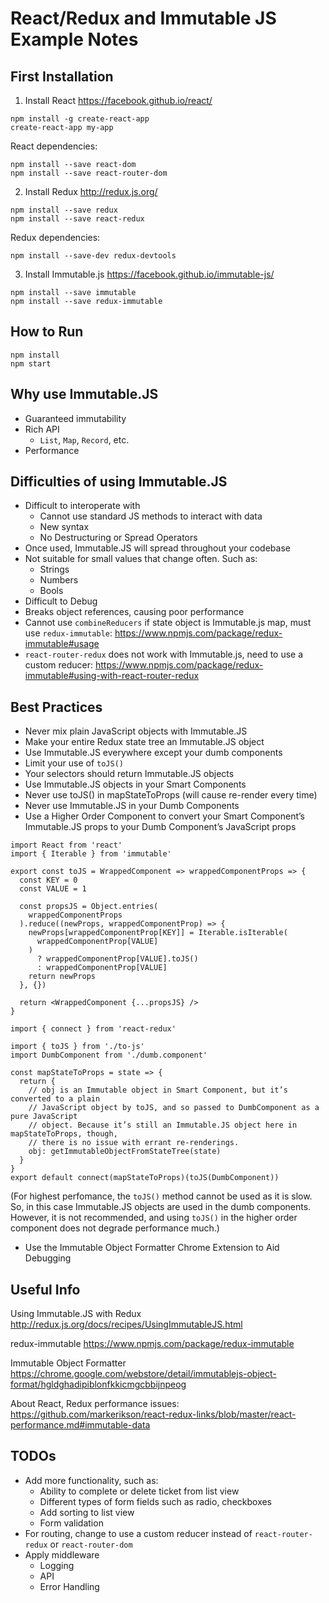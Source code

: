 # React/Redux and Immutable JS Example Notes

## First Installation

1. Install React
https://facebook.github.io/react/

```
npm install -g create-react-app
create-react-app my-app
```

React dependencies:

```
npm install --save react-dom
npm install --save react-router-dom
```

2. Install Redux
http://redux.js.org/

```
npm install --save redux
npm install --save react-redux
```

Redux dependencies:

```
npm install --save-dev redux-devtools
```

3. Install Immutable.js
https://facebook.github.io/immutable-js/

```
npm install --save immutable
npm install --save redux-immutable
```

## How to Run

```
npm install
npm start
```

## Why use Immutable.JS

* Guaranteed immutability
* Rich API
  * `List`, `Map`, `Record`, etc.
* Performance

## Difficulties of using Immutable.JS

* Difficult to interoperate with
  * Cannot use standard JS methods to interact with data
  * New syntax
  * No Destructuring or Spread Operators
* Once used, Immutable.JS will spread throughout your codebase
* Not suitable for small values that change often. Such as:
  * Strings
  * Numbers
  * Bools
* Difficult to Debug
* Breaks object references, causing poor performance
* Cannot use `combineReducers` if state object is Immutable.js map, must use `redux-immutable`:
https://www.npmjs.com/package/redux-immutable#usage
* `react-router-redux` does not work with Immutable.js, need to use a custom reducer:
https://www.npmjs.com/package/redux-immutable#using-with-react-router-redux

## Best Practices

* Never mix plain JavaScript objects with Immutable.JS
* Make your entire Redux state tree an Immutable.JS object
* Use Immutable.JS everywhere except your dumb components
* Limit your use of `toJS()`
* Your selectors should return Immutable.JS objects
* Use Immutable.JS objects in your Smart Components
* Never use toJS() in mapStateToProps (will cause re-render every time)
* Never use Immutable.JS in your Dumb Components
* Use a Higher Order Component to convert your Smart Component’s Immutable.JS props to your Dumb Component’s JavaScript props

```
import React from 'react'
import { Iterable } from 'immutable'

export const toJS = WrappedComponent => wrappedComponentProps => {
  const KEY = 0
  const VALUE = 1

  const propsJS = Object.entries(
    wrappedComponentProps
  ).reduce((newProps, wrappedComponentProp) => {
    newProps[wrappedComponentProp[KEY]] = Iterable.isIterable(
      wrappedComponentProp[VALUE]
    )
      ? wrappedComponentProp[VALUE].toJS()
      : wrappedComponentProp[VALUE]
    return newProps
  }, {})

  return <WrappedComponent {...propsJS} />
}
```

```
import { connect } from 'react-redux'

import { toJS } from './to-js'
import DumbComponent from './dumb.component'

const mapStateToProps = state => {
  return {
    // obj is an Immutable object in Smart Component, but it’s converted to a plain
    // JavaScript object by toJS, and so passed to DumbComponent as a pure JavaScript
    // object. Because it’s still an Immutable.JS object here in mapStateToProps, though,
    // there is no issue with errant re-renderings.
    obj: getImmutableObjectFromStateTree(state)
  }
}
export default connect(mapStateToProps)(toJS(DumbComponent))
```
(For highest perfomance, the `toJS()` method cannot be used as it is slow.  So, in this case Immutable.JS objects are used in the dumb components. However, it is not recommended, and using `toJS()` in the higher order component does not degrade performance much.)

* Use the Immutable Object Formatter Chrome Extension to Aid Debugging


## Useful Info

Using Immutable.JS with Redux
http://redux.js.org/docs/recipes/UsingImmutableJS.html

redux-immutable
https://www.npmjs.com/package/redux-immutable

Immutable Object Formatter
https://chrome.google.com/webstore/detail/immutablejs-object-format/hgldghadipiblonfkkicmgcbbijnpeog

About React, Redux performance issues:
https://github.com/markerikson/react-redux-links/blob/master/react-performance.md#immutable-data


## TODOs

* Add more functionality, such as:
  * Ability to complete or delete ticket from list view
  * Different types of form fields such as radio, checkboxes
  * Add sorting to list view
  * Form validation
* For routing, change to use a custom reducer instead of `react-router-redux` or `react-router-dom`
* Apply middleware
  * Logging
  * API
  * Error Handling


